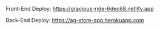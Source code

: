 

Front-End Deploy:
https://gracious-ride-6dec68.netlify.app

Back-End Deploy:
https://ag-store-app.herokuapp.com

